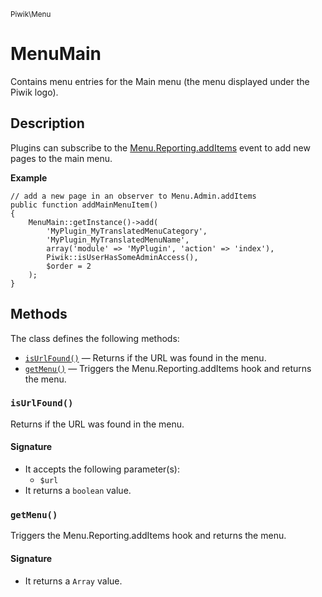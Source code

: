 <small>Piwik\Menu</small>

MenuMain
========

Contains menu entries for the Main menu (the menu displayed under the Piwik logo).

Description
-----------

Plugins can subscribe to the [Menu.Reporting.addItems](#) event to add new pages to
the main menu.

**Example**

    // add a new page in an observer to Menu.Admin.addItems
    public function addMainMenuItem()
    {
        MenuMain::getInstance()->add(
            'MyPlugin_MyTranslatedMenuCategory',
            'MyPlugin_MyTranslatedMenuName',
            array('module' => 'MyPlugin', 'action' => 'index'),
            Piwik::isUserHasSomeAdminAccess(),
            $order = 2
        );
    }


Methods
-------

The class defines the following methods:

- [`isUrlFound()`](#isurlfound) &mdash; Returns if the URL was found in the menu.
- [`getMenu()`](#getmenu) &mdash; Triggers the Menu.Reporting.addItems hook and returns the menu.

<a name="isurlfound" id="isurlfound"></a>
<a name="isUrlFound" id="isUrlFound"></a>
### `isUrlFound()`

Returns if the URL was found in the menu.

#### Signature

- It accepts the following parameter(s):
    - `$url`
- It returns a `boolean` value.

<a name="getmenu" id="getmenu"></a>
<a name="getMenu" id="getMenu"></a>
### `getMenu()`

Triggers the Menu.Reporting.addItems hook and returns the menu.

#### Signature

- It returns a `Array` value.

